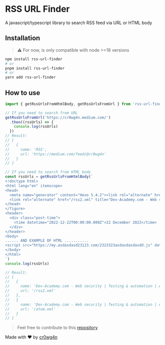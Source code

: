 # RSS URL Finder

A javascript/typescript library to search RSS feed via URL or HTML body 


## Installation

> ⚠️ For now, is only compatible with node >=18 versions
```sh
npm install rss-url-finder
# or
pnpm install rss-url-finder
# or
yarn add rss-url-finder
```

## How to use

```js
import { getRssUrlsFromHtmlBody, getRssUrlsFromUrl } from 'rss-url-finder'

// If you need to search from URL
getRssUrlsFromUrl('https://cr0wg4n.medium.com/')
  .then((rssUrls) => {
    console.log(rssUrls)
  })
// Result: 
// [ 
//   { 
//     name: 'RSS', 
//     url: 'https://medium.com/feed/@cr0wg4n' 
//   } 
// ]

// If you need to search from HTML body
const rssUrls = getRssUrlsFromHtmlBody(`
<!doctype html>
<html lang="en" itemscope>
<head>
  <meta name="generator" content="Hexo 5.4.2"><link rel="alternate" href="/atom.xml" title="Dev-Academy.com - Web security | Testing & automation | Application architecture" type="application/atom+xml">
  <link rel="alternate" href="/rss2.xml" title="Dev-Academy.com - Web security | Testing & automation | Application architecture" type="application/rss+xml">
</head>
</figure>
<header>
  <div class="post-time">
    <time datetime="2022-12-22T00:00:00.000Z">22 December 2022</time>
  </div>
</header>
<body>
...... AND EXAMPLE OF HTML ...........
<script src="https://my.asdasdasd23123.com/2323323asdasdasdasdd.js" data-cookieconsent="ignore" charset="utf-8" async="async"></script>
</body>
</html>
`)
console.log(rssUrls)

// Result: 
// [
//   {
//     name: 'Dev-Academy.com - Web security | Testing & automation | Application architecture',
//     url: '/rss2.xml'
//   },
//   {
//     name: 'Dev-Academy.com - Web security | Testing & automation | Application architecture',
//     url: '/atom.xml'
//   }
// ]


```


> Feel free to contribute to this [repository](https://github.com/cr0wg4n/rss-url-finder)


Made with ❤️ by [cr0wg4n](cr0wg4n.github.io)
